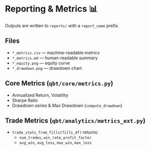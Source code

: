 # Reporting & Metrics 📊

Outputs are written to `reports/` with a `report_name` prefix.

## Files
- `*_metrics.csv` — machine-readable metrics
- `*_metrics.md` — human-readable summary
- `*_equity.png` — equity curve
- `*_drawdown.png` — drawdown chart

## Core Metrics (`qbt/core/metrics.py`)
- Annualized Return, Volatility
- Sharpe Ratio
- Drawdown series & Max Drawdown (`compute_drawdown`)

## Trade Metrics (`qbt/analytics/metrics_ext.py`)
- `trade_stats_from_fills(fills_df)` returns:
  - `num_trades`, `win_rate`, `profit_factor`
  - `avg_win`, `avg_loss`, `max_win`, `max_loss`
